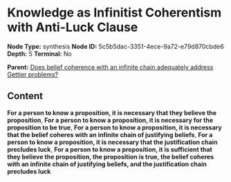 # Knowledge as Infinitist Coherentism with Anti-Luck Clause

**Node Type:** synthesis
**Node ID:** 5c5b5dac-3351-4ece-9a72-e79d870cbde6
**Depth:** 5
**Terminal:** No

**Parent:** [Does belief coherence with an infinite chain adequately address Gettier problems?](does-belief-coherence-with-an-infinite-chain-adequately-address-gettier-problems-antithesis-fc1784c2-1b64-45da-b75e-14fe802e1672.md)

## Content

**For a person to know a proposition, it is necessary that they believe the proposition**, **For a person to know a proposition, it is necessary for the proposition to be true**, **For a person to know a proposition, it is necessary that the belief coheres with an infinite chain of justifying beliefs**, **For a person to know a proposition, it is necessary that the justification chain precludes luck**, **For a person to know a proposition, it is sufficient that they believe the proposition, the proposition is true, the belief coheres with an infinite chain of justifying beliefs, and the justification chain precludes luck**
